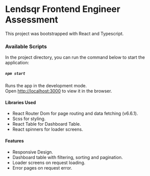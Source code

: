 # Lendsqr Frontend Engineer Assessment

This project was bootstrapped with React and Typescript.

### Available Scripts

In the project directory, you can run the command below to start the application:

##### `npm start`

Runs the app in the development mode.\
Open [http://localhost:3000](http://localhost:3000) to view it in the browser.

#### Libraries Used

* React Router Dom for page routing and data fetching (v6.6.1).
* Scss for styling.
* React Table for Dashboard Table.
* React spinners for loader screens.

#### Features

* Responsive Design.
* Dashboard table with filtering, sorting and pagination.
* Loader screens on request loading.
* Error pages on request error.

